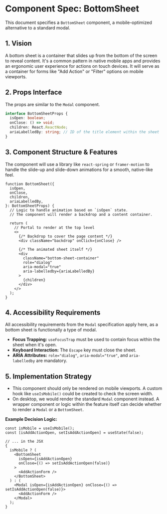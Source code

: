 # Component Spec: BottomSheet

This document specifies a `BottomSheet` component, a mobile-optimized alternative to a standard modal.

## 1. Vision

A bottom sheet is a container that slides up from the bottom of the screen to reveal content. It's a common pattern in native mobile apps and provides an ergonomic user experience for actions on touch devices. It will serve as a container for forms like "Add Action" or "Filter" options on mobile viewports.

## 2. Props Interface

The props are similar to the `Modal` component.

```typescript
interface BottomSheetProps {
  isOpen: boolean;
  onClose: () => void;
  children: React.ReactNode;
  ariaLabelledBy: string; // ID of the title element within the sheet
}
```

## 3. Component Structure & Features

The component will use a library like `react-spring` or `framer-motion` to handle the slide-up and slide-down animations for a smooth, native-like feel.

```tsx
function BottomSheet({
  isOpen,
  onClose,
  children,
  ariaLabelledBy,
}: BottomSheetProps) {
  // Logic to handle animation based on `isOpen` state.
  // The component will render a backdrop and a content container.

  return (
    // Portal to render at the top level
    <>
      {/* Backdrop to cover the page content */}
      <div className="backdrop" onClick={onClose} />

      {/* The animated sheet itself */}
      <div
        className="bottom-sheet-container"
        role="dialog"
        aria-modal="true"
        aria-labelledby={ariaLabelledBy}
      >
        {children}
      </div>
    </>
  );
}
```

## 4. Accessibility Requirements

All accessibility requirements from the `Modal` specification apply here, as a bottom sheet is functionally a type of modal.

- **Focus Trapping:** `useFocusTrap` must be used to contain focus within the sheet when it's open.
- **Keyboard Interaction:** The `Escape` key must close the sheet.
- **ARIA Attributes:** `role="dialog"`, `aria-modal="true"`, and `aria-labelledby` are mandatory.

## 5. Implementation Strategy

- This component should only be rendered on mobile viewports. A custom hook like `useIsMobile()` could be created to check the screen width.
- On desktop, we would render the standard `Modal` component instead. A wrapper component or logic within the feature itself can decide whether to render a `Modal` or a `BottomSheet`.

**Example Decision Logic:**

```tsx
const isMobile = useIsMobile();
const [isAddActionOpen, setIsAddActionOpen] = useState(false);

// ... in the JSX
{
  isMobile ? (
    <BottomSheet
      isOpen={isAddActionOpen}
      onClose={() => setIsAddActionOpen(false)}
    >
      <AddActionForm />
    </BottomSheet>
  ) : (
    <Modal isOpen={isAddActionOpen} onClose={() => setIsAddActionOpen(false)}>
      <AddActionForm />
    </Modal>
  );
}
```
